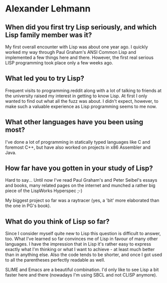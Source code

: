 # Alexander Lehmann

## When did you first try Lisp seriously, and which Lisp family member was it?

My first overall encounter with Lisp was about one year ago. I quickly
worked my way through Paul Graham's ANSI Common Lisp and implemented a
few things here and there. However, the first real serious LISP
programming took place only a few weeks ago.

## What led you to try Lisp?

Frequent visits to programming.reddit along with a lot of talking to
friends at the university raised my interest in getting to know
Lisp. At first I only wanted to find out what all the fuzz was
about. I didn't expect, however, to make such a valuable experience as
Lisp programming seems to me now.

## What other languages have you been using most?

I've done a lot of programming in statically typed languages like C
and foremost C++, but have also worked on projects in x86 Assembler
and Java.

## How far have you gotten in your study of Lisp?

Hard to say... Until now I've read Paul Graham's and Peter Seibel's
essays and books, many related pages on the internet and munched a
rather big piece of the LispWorks Hyperspec ;-)

My biggest project so far was a raytracer (yes, a 'bit' more
elaborated than the one in PG's book).

## What do you think of Lisp so far?

Since I consider myself quite new to Lisp this question is difficult
to answer, too. What I've learned so far convinces me of Lisp in
favour of many other languages. I have the impression that in Lisp
it's rather easy to express exactly what I'm thinking or what I want
to achieve - at least much better than in anything else. Also the code
tends to be shorter, and once I got used to all the parentheses
perfectly readable as well.

SLIME and Emacs are a beautiful combination. I'd only like to see Lisp
a bit faster here and there (nowadays I'm using SBCL and not CLISP
anymore).

